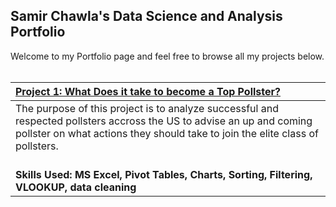 ## Samir Chawla's Data Science and Analysis Portfolio

Welcome to my Portfolio page and feel free to browse all my projects below.
<br>
<br>

|  [**Project 1: What Does it take to become a Top Pollster?** ](https://github.com/Samir221/Pollster_Case_Study/tree/main)    |
| :---        |
| The purpose of this project is to analyze successful and respected pollsters accross the US to advise an up and coming pollster on what actions they should take to join the elite class of pollsters. <br><br> |
| **Skills Used: MS Excel, Pivot Tables, Charts, Sorting, Filtering, VLOOKUP, data cleaning**   |


